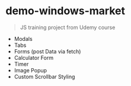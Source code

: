 # demo-windows-market

> JS training project from Udemy course

- Modals
- Tabs
- Forms (post Data via fetch)
- Calculator Form
- Timer
- Image Popup
- Custom Scrollbar Styling
